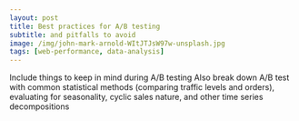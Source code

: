 ```yaml
---
layout: post
title: Best practices for A/B testing
subtitle: and pitfalls to avoid 
image: /img/john-mark-arnold-WItJTJsW97w-unsplash.jpg
tags: [web-performance, data-analysis]
---
```


Include things to keep in mind during A/B testing
Also break down A/B test with common statistical methods (comparing traffic levels and orders), evaluating for seasonality, cyclic sales nature, and other time series decompositions

<!-- top AB Services and other validity tests -->
<!-- potentially add service for AB test analysis and consulting -->
